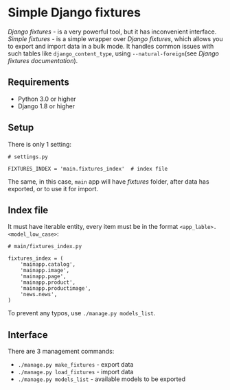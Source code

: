# Simple Django fixtures

*Django fixtures* - is a very powerful tool, but it has inconvenient interface. *Simple fixtures* - is a simple wrapper over *Django fixtures*, which allows you to export and import data in a bulk mode. It handles common issues with such tables like `django_content_type`, using `--natural-foreign`(see *Django fixtures documentation*).

## Requirements

* Python 3.0 or higher
* Django 1.8 or higher

## Setup

There is only 1 setting:

    # settings.py

    FIXTURES_INDEX = 'main.fixtures_index'  # index file

The same, in this case, `main` app will have *fixtures* folder, after data has exported, or to use it for import.

## Index file

It must have iterable entity, every item must be in the format `<app_lable>.<model_low_case>`:

    # main/fixtures_index.py

    fixtures_index = (
        'mainapp.catalog',
        'mainapp.image',
        'mainapp.page',
        'mainapp.product',
        'mainapp.productimage',
        'news.news',
    )

To prevent any typos, use `./manage.py models_list`.

## Interface

There are 3 management commands:

* `./manage.py make_fixtures` - export data
* `./manage.py load_fixtures` - import data
* `./manage.py models_list` - available models to be exported
